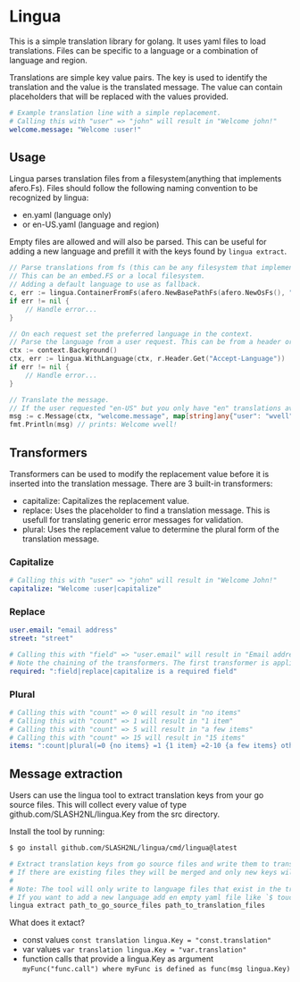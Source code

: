 # Lingua
This is a simple translation library for golang. It uses yaml files to load translations. Files can be specific to a language or a combination of language and region.

Translations are simple key value pairs. The key is used to identify the translation and the value is the translated message. The value can contain placeholders that will be replaced with the values provided.

```yaml
# Example translation line with a simple replacement.
# Calling this with "user" => "john" will result in "Welcome john!"
welcome.message: "Welcome :user!"
```

## Usage
Lingua parses translation files from a filesystem(anything that implements afero.Fs). Files should follow the following naming convention to be recognized by lingua:
- en.yaml (language only)
- or en-US.yaml (language and region)

Empty files are allowed and will also be parsed. This can be useful for adding a new language and prefill it with the keys found by `lingua extract`.

```go
// Parse translations from fs (this can be any filesystem that implements the afero.FS interface).
// This can be an embed.FS or a local filesystem.
// Adding a default language to use as fallback.
c, err := lingua.ContainerFromFs(afero.NewBasePathFs(afero.NewOsFs(), "./translations"), lingua.WithDefaultLanguage(lingua.MustParseLanguage("en")))
if err != nil {
    // Handle error...
}

// On each request set the preferred language in the context.
// Parse the language from a user request. This can be from a header or user settings, for example the http Accept-Language header.
ctx := context.Background()
ctx, err := lingua.WithLanguage(ctx, r.Header.Get("Accept-Language"))
if err != nil {
    // Handle error...
}

// Translate the message.
// If the user requested "en-US" but you only have "en" translations available, the translator will use the "en" translations.
msg := c.Message(ctx, "welcome.message", map[string]any{"user": "wvell"})
fmt.Println(msg) // prints: Welcome wvell!
```

## Transformers
Transformers can be used to modify the replacement value before it is inserted into the translation message.
There are 3 built-in transformers:
- capitalize: Capitalizes the replacement value.
- replace: Uses the placeholder to find a translation message. This is usefull for translating generic error messages for validation.
- plural: Uses the replacement value to determine the plural form of the translation message.

### Capitalize
```yaml
# Calling this with "user" => "john" will result in "Welcome John!"
capitalize: "Welcome :user|capitalize"
```

### Replace
```yaml
user.email: "email address"
street: "street"

# Calling this with "field" => "user.email" will result in "Email address is a required field"
# Note the chaining of the transformers. The first transformer is applied to the replacement value and the second transformer is applied to the result of the first transformer.
required: ":field|replace|capitalize is a required field"
```

### Plural
```yaml
# Calling this with "count" => 0 will result in "no items"
# Calling this with "count" => 1 will result in "1 item"
# Calling this with "count" => 5 will result in "a few items"
# Calling this with "count" => 15 will result in "15 items"
items: ":count|plural(=0 {no items} =1 {1 item} =2-10 {a few items} other {# items})"
```

## Message extraction
Users can use the lingua tool to extract translation keys from your go source files. This will collect every value of type github.com/SLASH2NL/lingua.Key from
the src directory.

Install the tool by running:
```bash
$ go install github.com/SLASH2NL/lingua/cmd/lingua@latest
```

```bash
# Extract translation keys from go source files and write them to translation files in dst.
# If there are existing files they will be merged and only new keys will be added.
#
# Note: The tool will only write to language files that exist in the translation directory.
# If you want to add a new language add en empty yaml file like `$ touch en.yaml`.
lingua extract path_to_go_source_files path_to_translation_files
```

What does it extact?
- const values `const translation lingua.Key = "const.translation"`
- var values `var translation lingua.Key = "var.translation"`
- function calls that provide a lingua.Key as argument `myFunc("func.call") where myFunc is defined as func(msg lingua.Key)`

